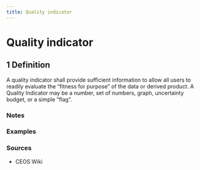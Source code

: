 ```yaml
---
title: Quality indicator
---
```


# Quality indicator

## 1 Definition

A quality indicator shall provide sufficient information to allow all users to readily evaluate 
the “fitness for purpose” of the data or derived product. A Quality Indicator may be a number, 
set of numbers, graph, uncertainty budget, or a simple “flag”. 

### Notes 

### Examples 

### Sources
- CEOS Wiki 
